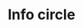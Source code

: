 ---
title: Info circle
tags: ["info", "circle", "information", "i", "details", "explanation", "knowledge"]
icon: info-circle
svg: '<svg xmlns="http://www.w3.org/2000/svg" width="24" height="24" fill="none" viewBox="0 0 24 24" stroke-width="1.5" stroke-linecap="round" stroke-linejoin="round" stroke="currentColor"><path d="M12 16v-5h-.5m0 5h1M12 8.5V8"/><path d="M21 12a9 9 0 1 1-18 0 9 9 0 0 1 18 0"/></svg>'
---